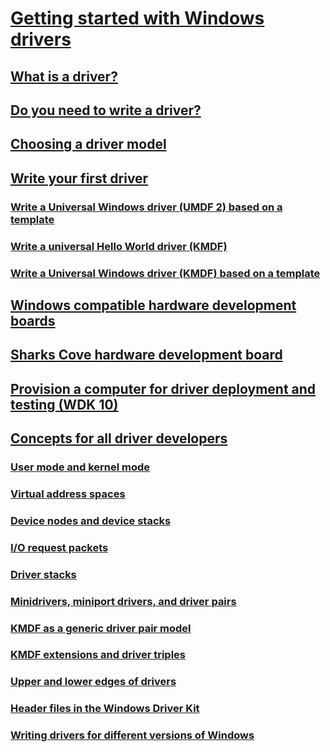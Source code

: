 # [Getting started with Windows drivers](index.md)
## [What is a driver?](what-is-a-driver-.md)
## [Do you need to write a driver?](do-you-need-to-write-a-driver-.md)
## [Choosing a driver model](choosing-a-driver-model.md)
## [Write your first driver](writing-your-first-driver.md)
### [Write a Universal Windows driver (UMDF 2) based on a template](writing-a-umdf-driver-based-on-a-template.md)
### [Write a universal Hello World driver (KMDF)](writing-a-very-small-kmdf--driver.md)
### [Write a Universal Windows driver (KMDF) based on a template](writing-a-kmdf-driver-based-on-a-template.md)
## [Windows compatible hardware development boards](windows-compatible-hardware-development-boards.md)
## [Sharks Cove hardware development board](sharks-cove-hardware-development-board.md)
## [Provision a  computer for driver deployment and testing (WDK 10)](provision-a-target-computer-wdk-8-1.md)
## [Concepts for all driver developers](concepts-and-knowledge-for-all-driver-developers.md)
### [User mode and kernel mode](user-mode-and-kernel-mode.md)
### [Virtual address spaces](virtual-address-spaces.md)
### [Device nodes and device stacks](device-nodes-and-device-stacks.md)
### [I/O request packets](i-o-request-packets.md)
### [Driver stacks](driver-stacks.md)
### [Minidrivers, miniport drivers, and driver pairs](minidrivers-and-driver-pairs.md)
### [KMDF as a generic driver pair model](kmdf-as-a-generic-pair-model.md)
### [KMDF extensions and driver triples](extensions-and-driver-triples.md)
### [Upper and lower edges of drivers](upper-and-lower-edges-of-drivers.md)
### [Header files in the Windows Driver Kit](header-files-in-the-windows-driver-kit.md)
### [Writing drivers for different versions of Windows](platforms-and-driver-versions.md)

